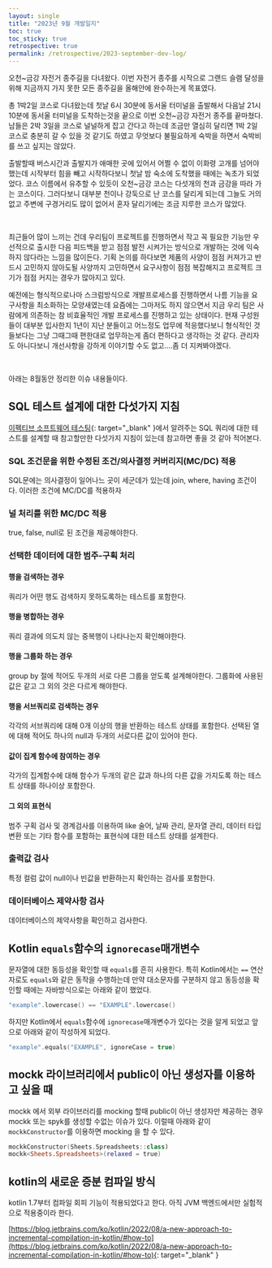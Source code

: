 ```yaml
---
layout: single
title: "2023년 9월 개발일지"
toc: true
toc_sticky: true
retrospective: true
permalink: /retrospective/2023-september-dev-log/
---
```


오천~금강 자전거 종주길을 다녀왔다. 이번 자전거 종주를 시작으로 그랜드 슬램 달성을 위해 지금까지 가지 못한 모든 종주길을 올해안에 완수하는게 목표였다.

총 1박2일 코스로 다녀왔는데 첫날 6시 30분에 동서울 터미널을 출발해서 다음날 21시 10분에 동서울 터미널을 도착하는것을 끝으로 이번 오천~금강 자전거 종주를 끝마쳤다. 남들은 2박 3일을 코스로 널널하게 잡고 간다고 하는데 조금만 열심히 달리면 1박 2일 코스로 충분히 갈 수 있을 것 같기도 하였고 무엇보다 불필요하게 숙박을 하면서 숙박비를 쓰고 싶지는 않았다.

출발할때 버스시간과 출발지가 애매한 곳에 있어서 어쩔 수 없이 이화령 고개를 넘어야 했는데 시작부터 힘을 빼고 시작하다보니 첫날 밤 숙소에 도착했을 때에는 녹초가 되었었다. 코스 이름에서 유추할 수 있듯이 오천~금강 코스는 다섯개의 천과 금강을 따라 가는 코스이다. 그러다보니 대부분 천이나 강둑으로 난 코스를 달리게 되는데 그늘도 거의 없고 주변에 구경거리도 많이 없어서 혼자 달리기에는 조금 지루한 코스가 많았다.

<br/>

최근들어 많이 느끼는 건데 우리팀이 프로젝트를 진행하면서 작고 꼭 필요한 기능만 우선적으로 출시한 다음 피드백을 받고 점점 발전 시켜가는 방식으로 개발하는 것에 익숙하지 않다라는 느낌을 많이든다. 기획 논의를 하다보면 제품의 사양이 점점 커져가고 반드시 고민하지 않아도될 사양까지 고민하면서 요구사항이 점점 복잡해지고 프로젝트 크기가 점점 커지는 경우가 많아지고 있다.

예전에는 형식적으로나마 스크럼방식으로 개발프로세스를 진행하면서 나름 기능을 요구사항을 최소화하는 모양새였는데 요즘에는 그마저도 하지 않으면서 지금 우리 팀은 사람에게 의존하는 참 비효율적인 개발 프로세스를 진행하고 있는 상태이다. 현재 구성원들이 대부분 입사한지 1년이 지난 분들이고 어느정도 업무에 적응했다보니 형식적인 것들보다는 그냥 그때그때 편한대로 업무하는게 좀더 편하다고 생각하는 것 같다. 관리자도 아니다보니 개선사항을 강하게 이야기할 수도 없고....좀 더 지켜봐야겠다.

<br/>

아래는 8월동안 정리한 이슈 내용들이다.

## SQL 테스트 설계에 대한 다섯가지 지침

[이펙티브 소프트웨어 테스팅](https://m.yes24.com/Goods/Detail/117586096){: target="\_blank" }에서 알려주는 SQL 쿼리에 대한 테스트를 설계할 때 참고할만한 다섯가지 지침이 있는데 참고하면 좋을 것 같아 적어본다.

### SQL 조건문을 위한 수정된 조건/의사결정 커버리지(MC/DC) 적용

SQL문에는 의사결정이 일어나느 곳이 세군데가 있는데 join, where, having 조건이다. 이러한 조건에 MC/DC를 적용하자

### 널 처리를 위한 MC/DC 적용

true, false, null로 된 조건을 제공해야한다.

### 선택한 데이터에 대한 범주-구획 처리

#### 행을 검색하는 경우

쿼리가 어떤 행도 검색하지 못하도록하는 테스트를 포함한다.

#### 행을 병합하는 경우

쿼리 결과에 의도치 않는 중복행이 나타나는지 확인해야한다.

#### 행을 그룹화 하는 경우

group by 절에 적어도 두개의 서로 다른 그룹을 얻도록 설계해야한다. 그룹화에 사용된 값은 같고 그 외의 것은 다르게 해야한다.

#### 행을 서브쿼리로 검색하는 경우

각각의 서브쿼리에 대해 0개 이상의 행을 반환하는 테스트 상태를 포함한다. 선택된 열에 대해 적어도 하나의 null과 두개의 서로다른 값이 있어야 한다.

#### 값이 집계 함수에 참여하는 경우

각가의 집계함수에 대해 함수가 두개의 같은 값과 하나의 다른 값을 가지도록 하는 테스트 상태를 하나이상 포함한다.

#### 그 외의 표현식

범주 구획 검사 및 경계검사를 이용하여 like 술어, 날짜 관리, 문자열 관리, 데이터 타입 변환 또는 기타 함수를 포함하는 표현식에 대한 테스트 상태를 설계한다.

### 출력값 검사

특정 컬럼 값이 null이나 빈값을 반환하는지 확인하는 검사를 포함한다.

### 데이터베이스 제약사항 검사

데이터베이스의 제약사항을 확인하고 검사한다.


## Kotlin `equals`함수의 `ignorecase`매개변수

문자열에 대한 동등성을 확인할 때 `equals`를 흔히 사용한다. 특히 Kotlin에서는 `==` 연산자로도 `equals`와 같은 동작을 수행하는데 만약 대소문자를 구분하지 않고 동등성을 확인할 때에는 자바방식으로는 아래와 같이 했었다.

```kotlin
"example".lowercase() == "EXAMPLE".lowercase()
```

하지만 Kotlin에서 `equals`함수에 `ignorecase`매개변수가 있다는 것을 알게 되었고 앞으로 아래와 같이 작성하게 되었다.

```kotlin
"example".equals("EXAMPLE", ignoreCase = true)
```

## mockk 라이브러리에서 public이 아닌 생성자를 이용하고 싶을 때

mockk 에서 외부 라이브러리를 mocking 할때 public이 아닌 생성자만 제공하는 경우 mockk 또는 spyk를 생성할 수없는 이슈가 있다. 이럴때 아래와 같이 `mockkConstructor`를 이용하면 mocking 을 할 수 있다.

```kotlin
mockkConstructor(Sheets.Spreadsheets::class)
mockk<Sheets.Spreadsheets>(relaxed = true)
```

## kotlin의 새로운 증분 컴파일 방식

kotlin 1.7부터 컴파일 회피 기능이 적용되었다고 한다. 아직 JVM 백엔드에서만 실험적으로 적용중이라 한다.

[https://blog.jetbrains.com/ko/kotlin/2022/08/a-new-approach-to-incremental-compilation-in-kotlin/#how-to](https://blog.jetbrains.com/ko/kotlin/2022/08/a-new-approach-to-incremental-compilation-in-kotlin/#how-to){: target="\_blank" }
